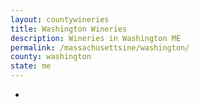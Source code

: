 ```yaml
---
layout: countywineries
title: Washington Wineries
description: Wineries in Washington ME
permalink: /massachusettsine/washington/
county: washington
state: me
---
```

-
